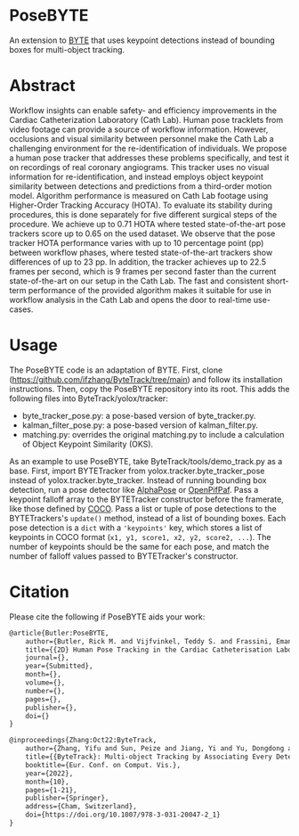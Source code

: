 # PoseBYTE
An extension to [BYTE](https://github.com/ifzhang/ByteTrack/tree/main) that uses keypoint detections instead of bounding boxes for multi-object tracking.

# Abstract
Workflow insights can enable safety- and efficiency improvements in the Cardiac Catheterization Laboratory (Cath Lab).
Human pose tracklets from video footage can provide a source of workflow information.
However, occlusions and visual similarity between personnel make the Cath Lab a challenging environment for the re-identification of individuals.
We propose a human pose tracker that addresses these problems specifically, and test it on recordings of real coronary angiograms.
This tracker uses no visual information for re-identification, and instead employs object keypoint similarity between detections and predictions from a third-order motion model.
Algorithm performance is measured on Cath Lab footage using Higher-Order Tracking Accuracy (HOTA).
To evaluate its stability during procedures, this is done separately for five different surgical steps of the procedure.
We achieve up to 0.71 HOTA where tested state-of-the-art pose trackers score up to 0.65 on the used dataset.
We observe that the pose tracker HOTA performance varies with up to 10 percentage point (pp) between workflow phases, where tested state-of-the-art trackers show differences of up to 23 pp.
In addition, the tracker achieves up to 22.5 frames per second, which is 9 frames per second faster than the current state-of-the-art on our setup in the Cath Lab.
The fast and consistent short-term performance of the provided algorithm makes it suitable for use in workflow analysis in the Cath Lab and opens the door to real-time use-cases.

# Usage
The PoseBYTE code is an adaptation of BYTE.
First, clone (https://github.com/ifzhang/ByteTrack/tree/main) and follow its installation instructions.
Then, copy the PoseBYTE repository into its root.
This adds the following files into ByteTrack/yolox/tracker:
- byte_tracker_pose.py: a pose-based version of byte_tracker.py.
- kalman_filter_pose.py: a pose-based version of kalman_filter.py.
- matching.py: overrides the original matching.py to include a calculation of Object Keypoint Similarity (OKS).

As an example to use PoseBYTE, take ByteTrack/tools/demo_track.py as a base.
First, import BYTETracker from yolox.tracker.byte_tracker_pose instead of yolox.tracker.byte_tracker.
Instead of running bounding box detection, run a pose detector like [AlphaPose](https://github.com/MVIG-SJTU/AlphaPose) or [OpenPifPaf](https://github.com/openpifpaf/openpifpaf).
Pass a keypoint falloff array to the BYTETracker constructor before the framerate, like those defined by [COCO](https://cocodataset.org/#keypoints-eval).
Pass a list or tuple of pose detections to the BYTETrackers's `update()` method, instead of a list of bounding boxes.
Each pose detection is a `dict` with a `'keypoints'` key, which stores a list of keypoints in COCO format (`x1, y1, score1, x2, y2, score2, ...`).
The number of keypoints should be the same for each pose, and match the number of falloff values passed to BYTETracker's constructor.

# Citation
Please cite the following if PoseBYTE aids your work:
```tex
@article{Butler:PoseBYTE,
    author={Butler, Rick M. and Vijfvinkel, Teddy S. and Frassini, Emanuele and van Riel, Sjors and Bachvarov, Chavdar and Constandse, Jan and van der Elst, Maarten and van den Dobbelsteen, John J. and Hendriks, Benno H. W.},
    title={{2D} Human Pose Tracking in the Cardiac Catheterisation Laboratory with {BYTE}},
    journal={},
    year={Submitted},
    month={},
    volume={},
    number={},
    pages={},
    publisher={},
    doi={}
}

@inproceedings{Zhang:Oct22:ByteTrack,
    author={Zhang, Yifu and Sun, Peize and Jiang, Yi and Yu, Dongdong and Weng, Fucheng and Yuan, Zehuan and Luo, Ping and Liu, Wenyu and Wang, Xinggang},
    title={{ByteTrack}: Multi-object Tracking by Associating Every Detection Box},
    booktitle={Eur. Conf. on Comput. Vis.},
    year={2022},
    month={10},
    pages={1-21},
    publisher={Springer},
    address={Cham, Switzerland},
    doi={https://doi.org/10.1007/978-3-031-20047-2_1}
}
```
